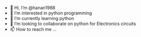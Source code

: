 - 👋 Hi, I’m @hanan1988
- 👀 I’m interested in python programming
- 🌱 I’m currently learning python
- 💞️ I’m looking to collaborate on python for Electronics circuits
- 📫 How to reach me ...

<!---
hanan1988/hanan1988 is a ✨ special ✨ repository because its `README.md` (this file) appears on your GitHub profile.
You can click the Preview link to take a look at your changes.
--->
